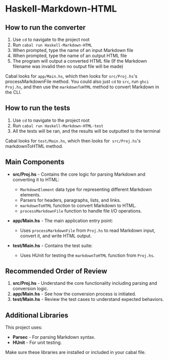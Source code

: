 # Haskell-Markdown-HTML

## How to run the converter

 1. Use `cd` to navigate to the project root
 2. Run `cabal run Haskell-Markdown-HTML`
 3. When prompted, type the name of an input Markdown file
 4. When prompted, type the name of an output HTML file
 5. The program will output a converted HTML file (If the Markdown filename was invalid then no output file will be made)

Cabal looks for `app/Main.hs`, which then looks for `src/Proj.hs`'s processMarkdownFile method. You could also just `cd` to `src`, run `ghci Proj.hs`, and then use the `markdownToHTML` method to convert Markdown in the CLI.

## How to run the tests

 1. Use `cd` to navigate to the project root
 2. Run `cabal run Haskell-Markdown-HTML-test`
 3. All the tests will be ran, and the results will be outputted to the terminal

Cabal looks for `test/Main.hs`, which then looks for` src/Proj.hs`'s markdownToHTML method. 

## Main Components

- **src/Proj.hs** - Contains the core logic for parsing Markdown and converting it to HTML:
  - `MarkdownElement` data type for representing different Markdown elements.
  - Parsers for headers, paragraphs, lists, and links.
  - `markdownToHTML` function to convert Markdown to HTML.
  - `processMarkdownFile` function to handle file I/O operations.

- **app/Main.hs** - The main application entry point:
  - Uses `processMarkdownFile` from `Proj.hs` to read Markdown input, convert it, and write HTML output.

- **test/Main.hs** - Contains the test suite:
  - Uses HUnit for testing the `markdownToHTML` function from `Proj.hs`.

## Recommended Order of Review

1. **src/Proj.hs** - Understand the core functionality including parsing and conversion logic.
2. **app/Main.hs** - See how the conversion process is initiated.
3. **test/Main.hs** - Review the test cases to understand expected behaviors.

## Additional Libraries

This project uses:

- **Parsec** - For parsing Markdown syntax.
- **HUnit** - For unit testing.

Make sure these libraries are installed or included in your cabal file.
